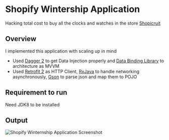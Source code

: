 # Shopify Wintership Application
Hacking total cost to buy all the clocks and watches in the store [Shopicruit](http://shopicruit.myshopify.com/)

## Overview
I implemented this application with scaling up in mind
- Used [Dagger 2](http://google.github.io/dagger/) to get Data Injection properly and [Data Binding Library](https://developer.android.com/topic/libraries/data-binding/index.html) to architecture as MVVM
- Used [Retrofit 2](http://square.github.io/retrofit/) as HTTP Client, [RxJava](https://github.com/ReactiveX/RxJava) to handle networking asynchronously, [Gson](https://github.com/google/gson) to parse json and map them to POJO

## Requirement to run
Need JDK8 to be installed

## Output
![Shopify Winternship Application Screenshot](https://raw.githubusercontent.com/dongwoo1005/Shopify-Wintership-Application/master/ShopifyWinternshipApplicationOutput.png)
